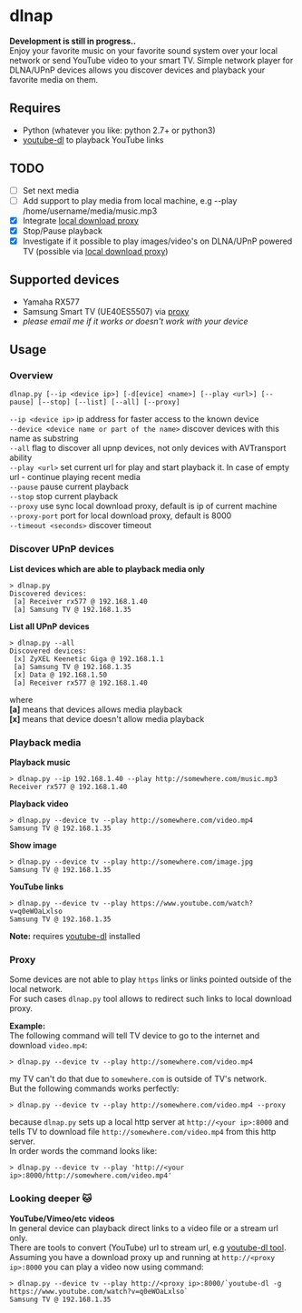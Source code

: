 # dlnap
**Development is still in progress..**  
Enjoy your favorite music on your favorite sound system over your local network or send YouTube video to your smart TV.
Simple network player for DLNA/UPnP devices allows you discover devices and playback your favorite media on them.

## Requires
 * Python (whatever you like: python 2.7+ or python3)
 * [youtube-dl](https://github.com/rg3/youtube-dl) to playback YouTube links
 
## TODO
- [ ] Set next media
- [ ] Add support to play media from local machine, e.g --play /home/username/media/music.mp3
- [x] Integrate [local download proxy](https://github.com/cherezov/red)
- [x] Stop/Pause playback
- [x] Investigate if it possible to play images/video's on DLNA/UPnP powered TV (possible via [local download proxy](https://github.com/cherezov/red))
 
## Supported devices
 * Yamaha RX577
 * Samsung Smart TV (UE40ES5507) via [proxy](https://github.com/cherezov/red)
 * _please email me if it works or doesn't work with your device_
 
## Usage
### Overview
```
dlnap.py [--ip <device ip>] [-d[evice] <name>] [--play <url>] [--pause] [--stop] [--list] [--all] [--proxy]
```  
```--ip <device ip>``` ip address for faster access to the known device  
```--device <device name or part of the name>``` discover devices with this name as substring  
```--all``` flag to discover all upnp devices, not only devices with AVTransport ability  
```--play <url>``` set current url for play and start playback it. In case of empty url - continue playing recent media  
```--pause``` pause current playback  
```--stop``` stop current playback  
```--proxy``` use sync local download proxy, default is ip of current machine  
```--proxy-port``` port for local download proxy, default is 8000  
```--timeout <seconds>``` discover timeout  

### Discover UPnP devices
**List devices which are able to playback media only**
```
> dlnap.py
Discovered devices:
 [a] Receiver rx577 @ 192.168.1.40
 [a] Samsung TV @ 192.168.1.35
```

**List all UPnP devices**
```
> dlnap.py --all
Discovered devices:
 [x] ZyXEL Keenetic Giga @ 192.168.1.1
 [a] Samsung TV @ 192.168.1.35
 [x] Data @ 192.168.1.50
 [a] Receiver rx577 @ 192.168.1.40
```  
where  
**[a]** means that devices allows media playback  
**[x]** means that device doesn't allow media playback  


### Playback media
**Playback music**
```
> dlnap.py --ip 192.168.1.40 --play http://somewhere.com/music.mp3
Receiver rx577 @ 192.168.1.40
```  
**Playback video**
```
> dlnap.py --device tv --play http://somewhere.com/video.mp4
Samsung TV @ 192.168.1.35
```
**Show image**
```
> dlnap.py --device tv --play http://somewhere.com/image.jpg
Samsung TV @ 192.168.1.35
```
**YouTube links**
```
> dlnap.py --device tv --play https://www.youtube.com/watch?v=q0eWOaLxlso
Samsung TV @ 192.168.1.35
```
**Note:** requires [youtube-dl](https://github.com/rg3/youtube-dl) installed

### Proxy
Some devices are not able to play ```https``` links or links pointed outside of the local network.  
For such cases ```dlnap.py``` tool allows to redirect such links to local download proxy.  

__Example:__  
The following command will tell TV device to go to the internet and download ```video.mp4```:  
```
> dlnap.py --device tv --play http://somewhere.com/video.mp4
```
my TV can't do that due to ```somewhere.com``` is outside of TV's network.  
But the following commands works perfectly:  
```
> dlnap.py --device tv --play http://somewhere.com/video.mp4 --proxy
```
because ```dlnap.py``` sets up a local http server at ```http://<your ip>:8000``` and tells TV to download file ```http://somewhere.com/video.mp4``` from this http server.  
In order words the command looks like:  
```
> dlnap.py --device tv --play 'http://<your ip>:8000/http://somewhere.com/video.mp4'
```

### Looking deeper :cat:
**YouTube/Vimeo/etc videos**  
In general device can playback direct links to a video file or a stream url only.  
There are tools to convert (YouTube) url to stream url, e.g [youtube-dl tool](https://github.com/rg3/youtube-dl).  
Assuming you have a download proxy up and running at ```http://<proxy ip>:8000``` you can play a video now using command:  
```
> dlnap.py --device tv --play http://<proxy ip>:8000/`youtube-dl -g https://www.youtube.com/watch?v=q0eWOaLxlso`
Samsung TV @ 192.168.1.35
```
